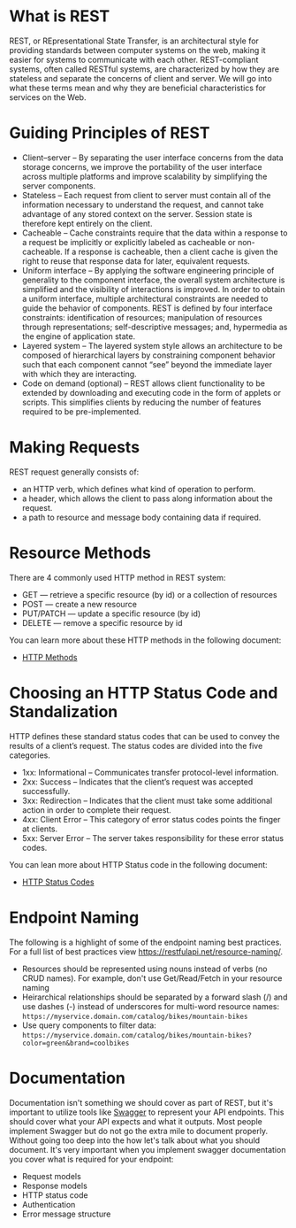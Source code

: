 # What is REST
REST, or REpresentational State Transfer, is an architectural style for providing standards between computer systems on the web, making it easier for systems to communicate with each other. REST-compliant systems, often called RESTful systems, are characterized by how they are stateless and separate the concerns of client and server. We will go into what these terms mean and why they are beneficial characteristics for services on the Web.

# Guiding Principles of REST
* Client–server – By separating the user interface concerns from the data storage concerns, we improve the portability of the user interface across multiple platforms and improve scalability by simplifying the server components.
* Stateless – Each request from client to server must contain all of the information necessary to understand the request, and cannot take advantage of any stored context on the server. Session state is therefore kept entirely on the client.
* Cacheable – Cache constraints require that the data within a response to a request be implicitly or explicitly labeled as cacheable or non-cacheable. If a response is cacheable, then a client cache is given the right to reuse that response data for later, equivalent requests.
* Uniform interface – By applying the software engineering principle of generality to the component interface, the overall system architecture is simplified and the visibility of interactions is improved. In order to obtain a uniform interface, multiple architectural constraints are needed to guide the behavior of components. REST is defined by four interface constraints: identification of resources; manipulation of resources through representations; self-descriptive messages; and, hypermedia as the engine of application state.
* Layered system – The layered system style allows an architecture to be composed of hierarchical layers by constraining component behavior such that each component cannot “see” beyond the immediate layer with which they are interacting.
* Code on demand (optional) – REST allows client functionality to be extended by downloading and executing code in the form of applets or scripts. This simplifies clients by reducing the number of features required to be pre-implemented.

# Making Requests
REST request generally consists of:

* an HTTP verb, which defines what kind of operation to perform.
* a header, which allows the client to pass along information about the request.
* a path to resource and message body containing data if required.

# Resource Methods
There are 4 commonly used HTTP method in REST system:

* GET — retrieve a specific resource (by id) or a collection of resources
* POST — create a new resource
* PUT/PATCH — update a specific resource (by id)
* DELETE — remove a specific resource by id

You can learn more about these HTTP methods in the following document:
* [HTTP Methods](HTTPMethods.md)

# Choosing an HTTP Status Code and Standalization
HTTP defines these standard status codes that can be used to convey the results of a client’s request. The status codes are divided into the five categories.

* 1xx: Informational – Communicates transfer protocol-level information.
* 2xx: Success – Indicates that the client’s request was accepted successfully.
* 3xx: Redirection – Indicates that the client must take some additional action in order to complete their request.
* 4xx: Client Error – This category of error status codes points the finger at clients.
* 5xx: Server Error – The server takes responsibility for these error status codes.

You can lean more about HTTP Status code in the following document:
* [HTTP Status Codes](https://httpstatuses.com/)

# Endpoint Naming
The following is a highlight of some of the endpoint naming best practices.  For a full list of best practices view https://restfulapi.net/resource-naming/.

* Resources should be represented using nouns instead of verbs (no CRUD names). For example, don't use Get/Read/Fetch in your resource naming
* Heirarchical relationships should be separated by a forward slash (/) and use dashes (-) instead of underscores for multi-word resource names:  `https://myservice.domain.com/catalog/bikes/mountain-bikes`
* Use query components to filter data:  `https://myservice.domain.com/catalog/bikes/mountain-bikes?color=green&brand=coolbikes`


# Documentation
Documentation isn't something we should cover as part of REST, but it's important to utilize tools like [Swagger](https://swagger.io/) to represent your API endpoints. This should cover what your API expects and what it outputs. Most people implement Swagger but do not go the extra mile to document properly. Without going too deep into the how let's talk about what you should document. It's very important when you implement swagger documentation you cover what is required for your endpoint:

 * Request models
 * Response models
 * HTTP status code
 * Authentication
 * Error message structure
